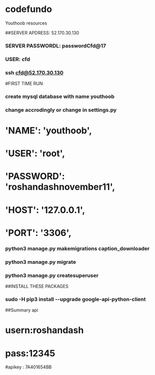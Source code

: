 # codefundo
Youthoob resources

##SERVER APDRESS: 52.170.30.130
### SERVER PASSWORDL: passwordCfd@17
### USER: cfd
### ssh cfd@52.170.30.130


#FIRST TIME RUN
### create mysql database with name youthoob
### change accrodingly or change in settings.py
#    'NAME': 'youthoob',
#    'USER': 'root',
#    'PASSWORD': 'roshandashnovember11',
#    'HOST': '127.0.0.1',
#    'PORT': '3306',

### python3 manage.py makemigrations caption_downloader
### python3 manage.py migrate
### python3 manage.py createsuperuser

##INSTALL THESE PACKAGES
###  sudo -H pip3 install --upgrade google-api-python-client

##Summary api
# usern:roshandash
# pass:12345
#apikey : 7A401654BB
